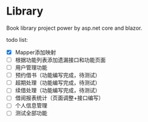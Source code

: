 # Library
Book library project power by asp.net core and blazor. 

todo list:  
- [X] Mapper添加映射  
- [ ] 根据功能列表添加遗漏接口和功能页面
- [ ] 用户管理功能
- [ ] 预约借书（功能编写完成，待测试）
- [ ] 超期处理（功能编写完成，待测试）
- [ ] 续借处理（功能编写完成，待测试）
- [ ] 借阅报表统计（页面调整+接口编写）
- [ ] 个人信息管理
- [ ] 测试全部功能